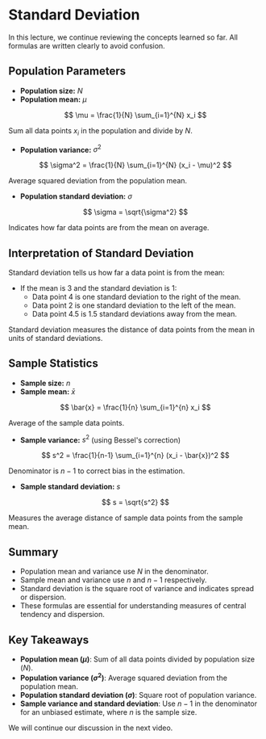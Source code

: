 # Standard Deviation

In this lecture, we continue reviewing the concepts learned so far. All formulas are written clearly to avoid confusion.

## Population Parameters

- **Population size:** $N$
- **Population mean:** $\mu$

$$
\mu = \frac{1}{N} \sum_{i=1}^{N} x_i
$$

Sum all data points $x_i$ in the population and divide by $N$.

- **Population variance:** $\sigma^2$

$$
\sigma^2 = \frac{1}{N} \sum_{i=1}^{N} (x_i - \mu)^2
$$

Average squared deviation from the population mean.

- **Population standard deviation:** $\sigma$

$$
\sigma = \sqrt{\sigma^2}
$$

Indicates how far data points are from the mean on average.

## Interpretation of Standard Deviation

Standard deviation tells us how far a data point is from the mean:

- If the mean is 3 and the standard deviation is 1:
    - Data point 4 is one standard deviation to the right of the mean.
    - Data point 2 is one standard deviation to the left of the mean.
    - Data point 4.5 is 1.5 standard deviations away from the mean.

Standard deviation measures the distance of data points from the mean in units of standard deviations.

## Sample Statistics

- **Sample size:** $n$
- **Sample mean:** $\bar{x}$

$$
\bar{x} = \frac{1}{n} \sum_{i=1}^{n} x_i
$$

Average of the sample data points.

- **Sample variance:** $s^2$ (using Bessel's correction)

$$
s^2 = \frac{1}{n-1} \sum_{i=1}^{n} (x_i - \bar{x})^2
$$

Denominator is $n-1$ to correct bias in the estimation.

- **Sample standard deviation:** $s$

$$
s = \sqrt{s^2}
$$

Measures the average distance of sample data points from the sample mean.

## Summary

- Population mean and variance use $N$ in the denominator.
- Sample mean and variance use $n$ and $n-1$ respectively.
- Standard deviation is the square root of variance and indicates spread or dispersion.
- These formulas are essential for understanding measures of central tendency and dispersion.

## Key Takeaways

- **Population mean ($\mu$)**: Sum of all data points divided by population size ($N$).
- **Population variance ($\sigma^2$)**: Average squared deviation from the population mean.
- **Population standard deviation ($\sigma$)**: Square root of population variance.
- **Sample variance and standard deviation**: Use $n-1$ in the denominator for an unbiased estimate, where $n$ is the sample size.

We will continue our discussion in the next video.